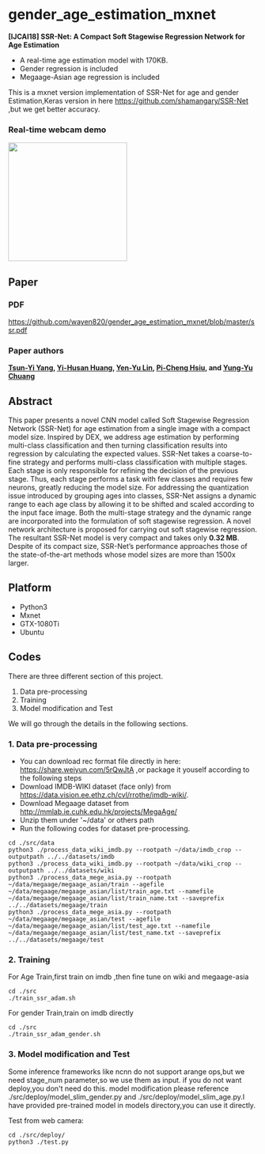 # gender_age_estimation_mxnet
**[IJCAI18] SSR-Net: A Compact Soft Stagewise Regression Network for Age Estimation**
+ A real-time age estimation model with 170KB.
+ Gender regression is included
+ Megaage-Asian age regression is included

This is a mxnet version implementation of SSR-Net for age and gender Estimation,Keras version in here https://github.com/shamangary/SSR-Net ,but we get better accuracy.

### Real-time webcam demo
<img src="https://github.com/wayen820/gender_age_estimation_mxnet/raw/master/test.gif" height="240"/>

## Paper

### PDF
https://github.com/wayen820/gender_age_estimation_mxnet/blob/master/ssr.pdf

### Paper authors
**[Tsun-Yi Yang](http://shamangary.logdown.com/), [Yi-Husan Huang](https://github.com/b02901145), [Yen-Yu Lin](https://www.citi.sinica.edu.tw/pages/yylin/index_zh.html), [Pi-Cheng Hsiu](https://www.citi.sinica.edu.tw/pages/pchsiu/index_en.html), and [Yung-Yu Chuang](https://www.csie.ntu.edu.tw/~cyy/)**

## Abstract
This paper presents a novel CNN model called Soft Stagewise Regression Network (SSR-Net) for age estimation from a single image with a compact model size. Inspired by DEX, we address age estimation by performing multi-class classification and then turning classification results into regression by calculating the expected values. SSR-Net takes a coarse-to-fine strategy and performs multi-class classification with multiple stages. Each stage is only responsible for refining the decision of the previous stage. Thus, each stage performs a task with few classes and requires few neurons, greatly reducing the model size. For addressing the quantization issue introduced by grouping ages into classes, SSR-Net assigns a dynamic range to each age class by allowing it to be shifted and scaled according to the input face image. Both the multi-stage strategy and the dynamic range are incorporated into the formulation of soft stagewise regression. A novel network architecture is proposed for carrying out soft stagewise regression. The resultant SSR-Net model is very compact and takes only **0.32 MB**. Despite of its compact size, SSR-Net’s performance approaches those of the state-of-the-art methods whose model sizes are more than 1500x larger.

## Platform
+ Python3
+ Mxnet
+ GTX-1080Ti
+ Ubuntu


## Codes

There are three different section of this project.
1. Data pre-processing
2. Training
3. Model modification and Test

We will go through the details in the following sections.

### 1. Data pre-processing
+ You can download rec format file directly in here: https://share.weiyun.com/5rQwJtA ,or package it youself according to the following steps
+ Download IMDB-WIKI dataset (face only) from https://data.vision.ee.ethz.ch/cvl/rrothe/imdb-wiki/.
+ Download Megaage dataset from http://mmlab.ie.cuhk.edu.hk/projects/MegaAge/
+ Unzip them under '~/data' or others path
+ Run the following codes for dataset pre-processing.
```
cd ./src/data
python3 ./process_data_wiki_imdb.py --rootpath ~/data/imdb_crop --outputpath ../../datasets/imdb
python3 ./process_data_wiki_imdb.py --rootpath ~/data/wiki_crop --outputpath ../../datasets/wiki
python3 ./process_data_mege_asia.py --rootpath ~/data/megaage/megaage_asian/train --agefile ~/data/megaage/megaage_asian/list/train_age.txt --namefile ~/data/megaage/megaage_asian/list/train_name.txt --saveprefix ../../datasets/megaage/train
python3 ./process_data_mege_asia.py --rootpath ~/data/megaage/megaage_asian/test --agefile ~/data/megaage/megaage_asian/list/test_age.txt --namefile ~/data/megaage/megaage_asian/list/test_name.txt --saveprefix ../../datasets/megaage/test
```

### 2. Training
For Age Train,first train on imdb ,then fine tune on wiki and megaage-asia
```
cd ./src
./train_ssr_adam.sh
```
For gender Train,train on imdb directly
```
cd ./src
./train_ssr_adam_gender.sh
```
### 3. Model modification and Test
Some inference frameworks like ncnn do not support arange ops,but we need stage_num parameter,so we use them as input. if you do not want deploy,you don't need do this.
model modification please reference ./src/deploy/model_slim_gender.py and ./src/deploy/model_slim_age.py.I have provided pre-trained model in models directory,you can use it directly.

Test from web camera:
```
cd ./src/deploy/
python3 ./test.py
```

